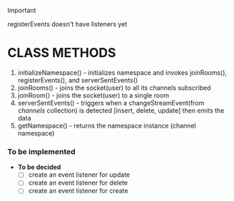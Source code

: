 > [!IMPORTANT]  
> registerEvents doesn't have listeners yet

# CLASS METHODS

1. initializeNamespace() - initializes namespace and invokes joinRooms(), registerEvents(), and serverSentEvents()
2. joinRooms() - joins the socket(user) to all its channels subscribed
3. joinRoom() - joins the socket(user) to a single room
4. serverSentEvents() - triggers when a changeStreamEvent(from _channels_ collection) is detected [insert, delete, update] then emits the data
5. getNamespace() - returns the namespace instance (channel namespace)

### To be implemented

- **To be decided**
  - [ ] create an event listener for update
  - [ ] create an event listener for delete
  - [ ] create an event listener for create
